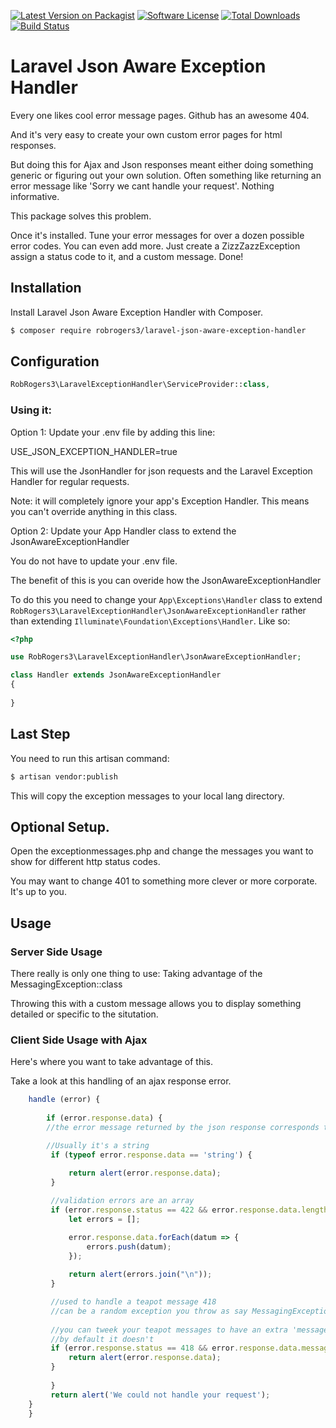 [![Latest Version on Packagist][ico-version]][link-packagist]
[![Software License][ico-license]](LICENSE.md)
[![Total Downloads][ico-downloads]][link-downloads]
[![Build Status][ico-travis]][link-travis]

# Laravel Json Aware Exception Handler

Every one likes cool error message pages. Github has an awesome 404.

And it's very easy to create your own custom error pages for html responses.

But doing this for Ajax and Json responses meant either doing something generic or figuring out your own solution.
Often something like returning an error message like  'Sorry we cant handle your request'. Nothing informative.

This package solves this problem.

Once it's installed. Tune your error messages for over a dozen possible error codes.
You can even add more. Just create a ZizzZazzException assign a status code to it, and a custom message. Done!

## Installation

Install Laravel Json Aware Exception Handler with Composer.

```bash
$ composer require robrogers3/laravel-json-aware-exception-handler
```

## Configuration 

```php
RobRogers3\LaravelExceptionHandler\ServiceProvider::class,
```

### Using it:

Option 1: Update your .env file by adding this line:

USE_JSON_EXCEPTION_HANDLER=true

This will use the JsonHandler for json requests and the Laravel Exception Handler for regular requests.

Note: it will completely ignore your app's Exception Handler. This means you can't override anything in this class.

Option 2: Update your App Handler class to extend the JsonAwareExceptionHandler

You do not have to update your .env file.

The benefit of this is you can overide how the JsonAwareExceptionHandler

To do this you  need to change your `App\Exceptions\Handler` class to extend `RobRogers3\LaravelExceptionHandler\JsonAwareExceptionHandler` rather than extending `Illuminate\Foundation\Exceptions\Handler`. Like so:


```php
<?php

use RobRogers3\LaravelExceptionHandler\JsonAwareExceptionHandler;

class Handler extends JsonAwareExceptionHandler
{
    
}
```

## Last Step

You need to run this artisan command:

```bash
$ artisan vendor:publish
```

This will copy the exception messages to your local lang directory.


## Optional Setup.

Open the exceptionmessages.php and change the messages you want to show for different http status codes.

You may want to change 401 to something more clever or more corporate. It's up to you.


## Usage

### Server Side Usage

There really is only one thing to use: Taking advantage of the MessagingException::class

Throwing this with a custom message allows you to display something detailed or specific to the situtation.

### Client Side Usage with Ajax

Here's where you want to take advantage of this. 

Take a look at this handling of an ajax response error.


```javascript
	handle (error) {
	       
	    if (error.response.data) {
	    //the error message returned by the json response corresponds to the error.response.data property

	    //Usually it's a string
		 if (typeof error.response.data == 'string') {
		 
		     return alert(error.response.data);
		 }

		 //validation errors are an array
		 if (error.response.status == 422 && error.response.data.length) {
		     let errors = [];

			 error.response.data.forEach(datum => {
			     errors.push(datum);
			 });
		     
		     return alert(errors.join("\n"));
		 }

		 //used to handle a teapot message 418
		 //can be a random exception you throw as say MessagingException
		 
		 //you can tweek your teapot messages to have an extra 'message' property. Up to you.
		 //by default it doesn't 
		 if (error.response.status == 418 && error.response.data.message) {
		     return alert(error.response.data);
		 }
		 
	     }
	     return alert('We could not handle your request');
	}
    }
```


[ico-version]: https://img.shields.io/packagist/v/robrogers3/laravel-jsonaware-exception-handler.svg?style=flat-square
[ico-license]: https://img.shields.io/badge/license-MIT-brightgreen.svg?style=flat-square
[ico-travis]: https://img.shields.io/travis/robrogers3/laravel-jsonaware-exception-handler/master.svg?style=flat-square
[ico-scrutinizer]: https://img.shields.io/scrutinizer/coverage/g/robrogers3/laraldap-auth.svg?style=flat-square
[ico-code-quality]: https://img.shields.io/scrutinizer/g/robrogers3/laraldap-auth.svg?style=flat-square
[ico-downloads]: https://img.shields.io/packagist/dt/robrogers3/laravel-jsonaware-exception-handler.svg?style=flat-square

[link-packagist]: https://packagist.org/packages/robrogers3/laravel-jsonaware-exception-handler
[link-travis]: https://travis-ci.org/robrogers3/laravel-jsonaware-exception-handler
[link-scrutinizer]: https://scrutinizer-ci.com/g/robrogers3/laradauth/code-structure
[link-code-quality]: https://scrutinizer-ci.com/g/robrogers3/laraldap-auth
[link-downloads]: https://packagist.org/packages/robrogers3/laravel-jsonaware-exception-handler
[link-author]: https://github.com/robrogers3
[link-contributors]: ../../contributors
